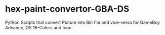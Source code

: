 # hex-paint-convertor-GBA-DS
Python Scripts that convert Picture into Bin file and vice-versa for GameBoy Advance, DS 16-Colors and Icon.
